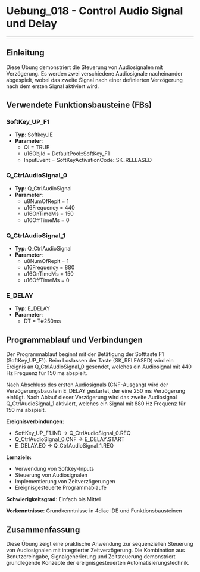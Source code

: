 # Uebung_018 - Control Audio Signal und Delay

* * * * * * * * * *

## Einleitung
Diese Übung demonstriert die Steuerung von Audiosignalen mit Verzögerung. Es werden zwei verschiedene Audiosignale nacheinander abgespielt, wobei das zweite Signal nach einer definierten Verzögerung nach dem ersten Signal aktiviert wird.

## Verwendete Funktionsbausteine (FBs)

### SoftKey_UP_F1
- **Typ**: Softkey_IE
- **Parameter**:
  - QI = TRUE
  - u16ObjId = DefaultPool::SoftKey_F1
  - InputEvent = SoftKeyActivationCode::SK_RELEASED

### Q_CtrlAudioSignal_0
- **Typ**: Q_CtrlAudioSignal
- **Parameter**:
  - u8NumOfRepit = 1
  - u16Frequency = 440
  - u16OnTimeMs = 150
  - u16OffTimeMs = 0

### Q_CtrlAudioSignal_1
- **Typ**: Q_CtrlAudioSignal
- **Parameter**:
  - u8NumOfRepit = 1
  - u16Frequency = 880
  - u16OnTimeMs = 150
  - u16OffTimeMs = 0

### E_DELAY
- **Typ**: E_DELAY
- **Parameter**:
  - DT = T#250ms

## Programmablauf und Verbindungen

Der Programmablauf beginnt mit der Betätigung der Softtaste F1 (SoftKey_UP_F1). Beim Loslassen der Taste (SK_RELEASED) wird ein Ereignis an Q_CtrlAudioSignal_0 gesendet, welches ein Audiosignal mit 440 Hz Frequenz für 150 ms abspielt.

Nach Abschluss des ersten Audiosignals (CNF-Ausgang) wird der Verzögerungsbaustein E_DELAY gestartet, der eine 250 ms Verzögerung einfügt. Nach Ablauf dieser Verzögerung wird das zweite Audiosignal Q_CtrlAudioSignal_1 aktiviert, welches ein Signal mit 880 Hz Frequenz für 150 ms abspielt.

**Ereignisverbindungen:**
- SoftKey_UP_F1.IND → Q_CtrlAudioSignal_0.REQ
- Q_CtrlAudioSignal_0.CNF → E_DELAY.START
- E_DELAY.EO → Q_CtrlAudioSignal_1.REQ

**Lernziele:**
- Verwendung von Softkey-Inputs
- Steuerung von Audiosignalen
- Implementierung von Zeitverzögerungen
- Ereignisgesteuerte Programmabläufe

**Schwierigkeitsgrad**: Einfach bis Mittel

**Vorkenntnisse**: Grundkenntnisse in 4diac IDE und Funktionsbausteinen

## Zusammenfassung
Diese Übung zeigt eine praktische Anwendung zur sequenziellen Steuerung von Audiosignalen mit integrierter Zeitverzögerung. Die Kombination aus Benutzereingabe, Signalgenerierung und Zeitsteuerung demonstriert grundlegende Konzepte der ereignisgesteuerten Automatisierungstechnik.